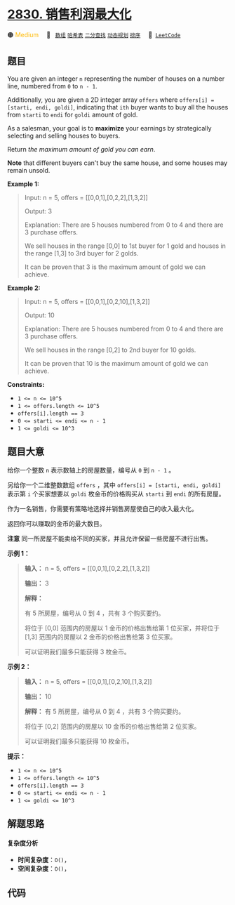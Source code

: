 # [2830. 销售利润最大化](https://leetcode.com/problems/maximize-the-profit-as-the-salesman)

🟠 <font color=#ffb800>Medium</font>&emsp; 🔖&ensp; [`数组`](/leetcode/outline/tag/array.md) [`哈希表`](/leetcode/outline/tag/hash-table.md) [`二分查找`](/leetcode/outline/tag/binary-search.md) [`动态规划`](/leetcode/outline/tag/dynamic-programming.md) [`排序`](/leetcode/outline/tag/sorting.md)&emsp; 🔗&ensp;[`LeetCode`](https://leetcode.com/problems/maximize-the-profit-as-the-salesman)

## 题目

You are given an integer `n` representing the number of houses on a number
line, numbered from `0` to `n - 1`.

Additionally, you are given a 2D integer array `offers` where `offers[i] =
[starti, endi, goldi]`, indicating that `ith` buyer wants to buy all the
houses from `starti` to `endi` for `goldi` amount of gold.

As a salesman, your goal is to **maximize** your earnings by strategically
selecting and selling houses to buyers.

Return _the maximum amount of gold you can earn_.

**Note** that different buyers can't buy the same house, and some houses may
remain unsold.



**Example 1:**

> Input: n = 5, offers = [[0,0,1],[0,2,2],[1,3,2]]
> 
> Output: 3
> 
> Explanation: There are 5 houses numbered from 0 to 4 and there are 3 purchase offers.
> 
> We sell houses in the range [0,0] to 1st buyer for 1 gold and houses in the range [1,3] to 3rd buyer for 2 golds.
> 
> It can be proven that 3 is the maximum amount of gold we can achieve.

**Example 2:**

> Input: n = 5, offers = [[0,0,1],[0,2,10],[1,3,2]]
> 
> Output: 10
> 
> Explanation: There are 5 houses numbered from 0 to 4 and there are 3 purchase offers.
> 
> We sell houses in the range [0,2] to 2nd buyer for 10 golds.
> 
> It can be proven that 10 is the maximum amount of gold we can achieve.

**Constraints:**

  * `1 <= n <= 10^5`
  * `1 <= offers.length <= 10^5`
  * `offers[i].length == 3`
  * `0 <= starti <= endi <= n - 1`
  * `1 <= goldi <= 10^3`


## 题目大意

给你一个整数 `n` 表示数轴上的房屋数量，编号从 `0` 到 `n - 1` 。

另给你一个二维整数数组 `offers` ，其中 `offers[i] = [starti, endi, goldi]` 表示第 `i` 个买家想要以
`goldi` 枚金币的价格购买从 `starti` 到 `endi` 的所有房屋。

作为一名销售，你需要有策略地选择并销售房屋使自己的收入最大化。

返回你可以赚取的金币的最大数目。

**注意** 同一所房屋不能卖给不同的买家，并且允许保留一些房屋不进行出售。



**示例 1：**

> 
> 
> 
> 
> 
> **输入：** n = 5, offers = [[0,0,1],[0,2,2],[1,3,2]]
> 
> **输出：** 3
> 
> **解释：**
> 
> 有 5 所房屋，编号从 0 到 4 ，共有 3 个购买要约。
> 
> 将位于 [0,0] 范围内的房屋以 1 金币的价格出售给第 1 位买家，并将位于 [1,3] 范围内的房屋以 2 金币的价格出售给第 3 位买家。
> 
> 可以证明我们最多只能获得 3 枚金币。

**示例 2：**

> 
> 
> 
> 
> 
> **输入：** n = 5, offers = [[0,0,1],[0,2,10],[1,3,2]]
> 
> **输出：** 10
> 
> **解释：** 有 5 所房屋，编号从 0 到 4 ，共有 3 个购买要约。
> 
> 将位于 [0,2] 范围内的房屋以 10 金币的价格出售给第 2 位买家。
> 
> 可以证明我们最多只能获得 10 枚金币。



**提示：**

  * `1 <= n <= 10^5`
  * `1 <= offers.length <= 10^5`
  * `offers[i].length == 3`
  * `0 <= starti <= endi <= n - 1`
  * `1 <= goldi <= 10^3`


## 解题思路

#### 复杂度分析

- **时间复杂度**：`O()`，
- **空间复杂度**：`O()`，

## 代码

```javascript

```